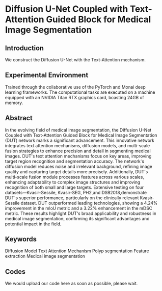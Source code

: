 # Diffusion U-Net Coupled with Text-Attention Guided Block for Medical Image Segmentation

## Introduction
We construct the Diffusion U-Net with the Text-Attention mechanism.
## Experimental Environment
Trained through the collaborative use of the PyTorch and Monai deep learning frameworks. The computational tasks are executed on a machine equipped with an NVIDIA Titan RTX graphics card, boasting 24GB of memory.
## Abstract
In the evolving field of medical image segmentation, the Diffusion U-Net Coupled with Text-Attention Guided Block for Medical Image Segmentation (DUT) network marks a significant advancement. This innovative network integrates text attention mechanisms, diffusion models, and multi-scale fusion strategies to enhance precision and detail in segmenting medical images. DUT's text attention mechanisms focus on key areas, improving target region recognition and segmentation accuracy. The network's diffusion model reduces noise and irrelevant background, refining image quality and capturing target details more precisely. Additionally, DUT's multi-scale fusion module processes features across various scales, enhancing adaptability to complex image structures and improving recognition of both small and large targets. Extensive testing on four datasets—Kvasir-Sessile, Kvasir-SEG, PH2,and DSB2018,demonstrate DUT's superior performance, particularly on the clinically relevant Kvasir-Sessile dataset. DUT outperformed leading technologies, showing a 4.24\% improvement in the mIoU metric and a 3.22\% enhancement in the mDSC metric. These results highlight DUT's broad applicability and robustness in medical image segmentation, confirming its significant advantages and potential impact in the field.
## Keywords 
Diffusion Model  Text Attention Mechanism  Polyp segmentation  Feature extraction  Medical image segmentation
## Codes
We would upload our code here as soon as possible, please wait.
